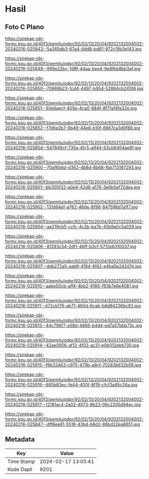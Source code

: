 # Hasil

## Foto C Plano

https://sirekap-obj-formc.kpu.go.id/40f3/pemilu/pdpr/92/02/13/20/04/9202132004002-20240216-025843--5a365db3-67a4-4dd8-bd61-972c19b3e143.jpg

https://sirekap-obj-formc.kpu.go.id/40f3/pemilu/pdpr/92/02/13/20/04/9202132004002-20240216-025848--999e22bc-1d8f-44aa-bee4-9e8fbb8bb3af.jpg

https://sirekap-obj-formc.kpu.go.id/40f3/pemilu/pdpr/92/02/13/20/04/9202132004002-20240216-025850--70869b23-1cd4-4497-b954-52864cb24106.jpg

https://sirekap-obj-formc.kpu.go.id/40f3/pemilu/pdpr/92/02/13/20/04/9202132004002-20240216-025851--93e6aecf-405e-4ca0-884f-8f71af8fa32e.jpg

https://sirekap-obj-formc.kpu.go.id/40f3/pemilu/pdpr/92/02/13/20/04/9202132004002-20240216-025852--f7d6e2b7-6b49-44e6-b10f-6867ca3d0f88.jpg

https://sirekap-obj-formc.kpu.go.id/40f3/pemilu/pdpr/92/02/13/20/04/9202132004002-20240216-025854--547849cf-735a-4fc5-a944-63cb6404ae6f.jpg

https://sirekap-obj-formc.kpu.go.id/40f3/pemilu/pdpr/92/02/13/20/04/9202132004002-20240216-025900--70af6b6d-d362-4b8d-8b68-fbb713187293.jpg

https://sirekap-obj-formc.kpu.go.id/40f3/pemilu/pdpr/92/02/13/20/04/9202132004002-20240216-025901--bb305f32-a0e4-42d6-a176-3e6b5ef72dea.jpg

https://sirekap-obj-formc.kpu.go.id/40f3/pemilu/pdpr/92/02/13/20/04/9202132004002-20240216-025902--131d64ef-a762-46de-8f98-847596d7a1f7.jpg

https://sirekap-obj-formc.kpu.go.id/40f3/pemilu/pdpr/92/02/13/20/04/9202132004002-20240216-025904--ae219cb5-ccfc-4c2b-ba7b-45b9a0c5a029.jpg

https://sirekap-obj-formc.kpu.go.id/40f3/pemilu/pdpr/92/02/13/20/04/9202132004002-20240216-025906--81293c54-2df1-46ff-b3cf-5712e6310037.jpg

https://sirekap-obj-formc.kpu.go.id/40f3/pemilu/pdpr/92/02/13/20/04/9202132004002-20240216-025907--ddb272a5-aab9-4194-8f42-e4ba5e242d7e.jpg

https://sirekap-obj-formc.kpu.go.id/40f3/pemilu/pdpr/92/02/13/20/04/9202132004002-20240216-025910--aabe50cb-aff4-4bb2-9166-f93b7e9e4081.jpg

https://sirekap-obj-formc.kpu.go.id/40f3/pemilu/pdpr/92/02/13/20/04/9202132004002-20240216-025911--472cb176-ab71-460d-8cab-b8d84236bc93.jpg

https://sirekap-obj-formc.kpu.go.id/40f3/pemilu/pdpr/92/02/13/20/04/9202132004002-20240216-025913--44c796f7-a58d-4666-b4d4-ed7a57bbb73c.jpg

https://sirekap-obj-formc.kpu.go.id/40f3/pemilu/pdpr/92/02/13/20/04/9202132004002-20240216-025914--42ae0956-af12-4f02-ac31-e0b012ebb730.jpg

https://sirekap-obj-formc.kpu.go.id/40f3/pemilu/pdpr/92/02/13/20/04/9202132004002-20240216-025915--f9b32463-c975-479b-a9cf-70283b632b58.jpg

https://sirekap-obj-formc.kpu.go.id/40f3/pemilu/pdpr/92/02/13/20/04/9202132004002-20240216-025916--685b83ec-fe44-400f-8f19-cfcf3a95c26a.jpg

https://sirekap-obj-formc.kpu.go.id/40f3/pemilu/pdpr/92/02/13/20/04/9202132004002-20240216-025917--12181ac4-2a02-4073-8b23-06c2205d94ec.jpg

https://sirekap-obj-formc.kpu.go.id/40f3/pemilu/pdpr/92/02/13/20/04/9202132004002-20240216-025847--dff8ee81-5519-43bd-b8d2-86bd32ea8651.jpg


## Metadata

| Key        | Value               |
| ---------- | ------------------- |
| Time Stamp | 2024-02-17 13:05:41 |
| Kode Dapil | 9201                |



